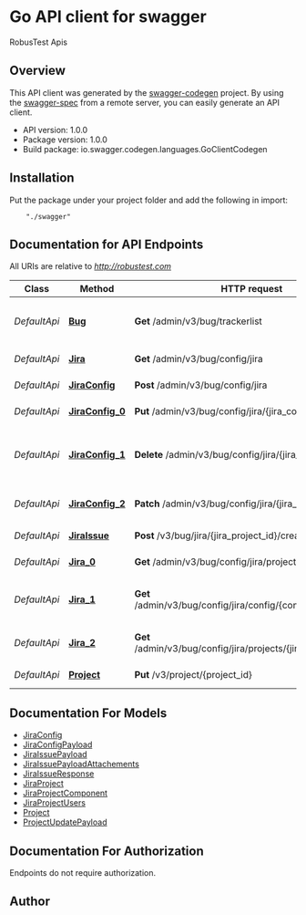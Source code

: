 # Go API client for swagger

RobusTest Apis

## Overview
This API client was generated by the [swagger-codegen](https://github.com/swagger-api/swagger-codegen) project.  By using the [swagger-spec](https://github.com/swagger-api/swagger-spec) from a remote server, you can easily generate an API client.

- API version: 1.0.0
- Package version: 1.0.0
- Build package: io.swagger.codegen.languages.GoClientCodegen

## Installation
Put the package under your project folder and add the following in import:
```
    "./swagger"
```

## Documentation for API Endpoints

All URIs are relative to *http://robustest.com*

Class | Method | HTTP request | Description
------------ | ------------- | ------------- | -------------
*DefaultApi* | [**Bug**](docs/DefaultApi.md#bug) | **Get** /admin/v3/bug/trackerlist | get list for all supported bug trakers
*DefaultApi* | [**Jira**](docs/DefaultApi.md#jira) | **Get** /admin/v3/bug/config/jira | get all jira config
*DefaultApi* | [**JiraConfig**](docs/DefaultApi.md#jiraconfig) | **Post** /admin/v3/bug/config/jira | create a jira config
*DefaultApi* | [**JiraConfig_0**](docs/DefaultApi.md#jiraconfig_0) | **Put** /admin/v3/bug/config/jira/{jira_config_id} | update a jira config
*DefaultApi* | [**JiraConfig_1**](docs/DefaultApi.md#jiraconfig_1) | **Delete** /admin/v3/bug/config/jira/{jira_config_id} | delete jira config and all associated jira project
*DefaultApi* | [**JiraConfig_2**](docs/DefaultApi.md#jiraconfig_2) | **Patch** /admin/v3/bug/config/jira/{jira_config_id} | update all projects for a jira config
*DefaultApi* | [**JiraIssue**](docs/DefaultApi.md#jiraissue) | **Post** /v3/bug/jira/{jira_project_id}/create | create a jira issue
*DefaultApi* | [**Jira_0**](docs/DefaultApi.md#jira_0) | **Get** /admin/v3/bug/config/jira/projects | get all jira project
*DefaultApi* | [**Jira_1**](docs/DefaultApi.md#jira_1) | **Get** /admin/v3/bug/config/jira/config/{congfig_id}/projects | get all jira project for given config
*DefaultApi* | [**Jira_2**](docs/DefaultApi.md#jira_2) | **Get** /admin/v3/bug/config/jira/projects/{jira_project_id} | get a jira project  details
*DefaultApi* | [**Project**](docs/DefaultApi.md#project) | **Put** /v3/project/{project_id} | Update Project


## Documentation For Models

 - [JiraConfig](docs/JiraConfig.md)
 - [JiraConfigPayload](docs/JiraConfigPayload.md)
 - [JiraIssuePayload](docs/JiraIssuePayload.md)
 - [JiraIssuePayloadAttachements](docs/JiraIssuePayloadAttachements.md)
 - [JiraIssueResponse](docs/JiraIssueResponse.md)
 - [JiraProject](docs/JiraProject.md)
 - [JiraProjectComponent](docs/JiraProjectComponent.md)
 - [JiraProjectUsers](docs/JiraProjectUsers.md)
 - [Project](docs/Project.md)
 - [ProjectUpdatePayload](docs/ProjectUpdatePayload.md)


## Documentation For Authorization
 Endpoints do not require authorization.


## Author



